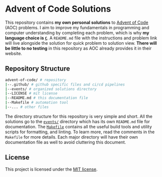 # Advent of Code Solutions

This repository contains **my own personal solutions** to [Advent of Code](https://adventofcode.com/) (AOC) problems. I aim to improve my fundamentals in programming and computer understanding by completing each problem, which is why **my language choice is [`C`](https://www.w3schools.com/c/c_intro.php)**. A `README.md` file with the instructions and problem link will live alongside the solution for quick problem to solution view. **There will be little to no testing** in this repository as AOC already provides it in their website.

## Repository Structure

```bash
advent-of-code/ # repository
|--.github/ # github specific files and ci/cd pipelines
|--events/ # organized solutions directory
|--LICENSE # mit license
|--README.md # this documentation file
|--Makefile # automation tool
|--... # other files
```

The directory structure for this repository is very simple and short. All the solutions go to the [`events/`](./events/) directory which has its own `README.md` file for documentation. The [`Makefile`](./Makefile) contains all the useful build tools and utility scripts for formatting, and linting. To learn more, read the comments in the `Makefile` for more details. Each major directory will have their own documentation file as well to avoid cluttering this document.

## License

This project is licensed under the [MIT license](./LICENSE).
